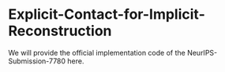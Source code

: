 # Explicit-Contact-for-Implicit-Reconstruction

We will provide the official implementation code of the NeurIPS-Submission-7780 here.
